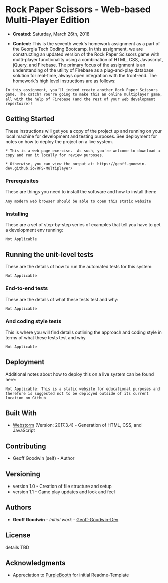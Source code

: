 # Rock Paper Scissors - Web-based Multi-Player Edition

* **Created:** Saturday, March 26th, 2018

* **Context:** This is the seventh week's homework assignment as a part of the Georgia Tech Coding Bootcamp. In this assignment, we are constructing an updated version of the Rock Paper Scissors game with multi-player functionality using a combination of HTML, CSS, Javascript, jQuery, and Firebase. The primary focus of the assignment is an understanding of the utility of Firebase as a plug-and-play database solution for real-time, always open integration with the front-end.  The homework's high level instructions are as follows:

```
In this assignment, you'll indeed create another Rock Paper Scissors game. The catch? You're going to make this an online multiplayer game, all with the help of Firebase (and the rest of your web development repertoire)!
```

## Getting Started

These instructions will get you a copy of the project up and running on your local machine for development and testing purposes. See deployment for notes on how to deploy the project on a live system.

```
* This is a web page exercise.  As such, you're welcome to download a copy and run it locally for review purposes.  

* Otherwise, you can view the output at: https://geoff-goodwin-dev.github.io/RPS-Multiplayer/
```

### Prerequisites

These are things you need to install the software and how to install them:

```
Any modern web browser should be able to open this static website
```

### Installing

These are a set of step-by-step series of examples that tell you have to get a development env running:

```
Not Applicable
```

## Running the unit-level tests

These are the details of how to run the automated tests for this system:

```
Not Applicable
```

### End-to-end tests

These are the details of what these tests test and why:

```
Not Applicable
```

### And coding style tests

This is where you will find details outlining the approach and coding style in terms of  what these tests test and why

```
Not Applicable
```

## Deployment

Additional notes about how to deploy this on a live system can be found here:

```
Not Applicable: This is a static website for educational purposes and therefore is suggested not to be deployed outside of its current location on Github
```

## Built With

* [Webstorm](https://www.jetbrains.com/webstorm/) (Version: 2017.3.4) - Generation of HTML, CSS, and JavaScript

## Contributing

* Geoff Goodwin (self) - Author

## Versioning

* version 1.0 - Creation of file structure and setup
* version 1.1 - Game play updates and look and feel

## Authors

* **Geoff Goodwin** - *Initial work* - [Geoff-Goodwin-Dev](https://github.com/Geoff-Goodwin-Dev)

## License

details TBD

## Acknowledgments

* Appreciation to [PurpleBooth](https://gist.github.com/PurpleBooth/109311bb0361f32d87a2) for initial Readme-Template